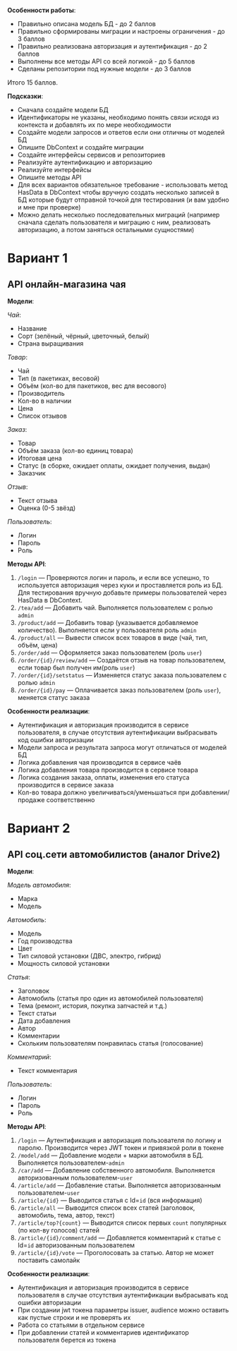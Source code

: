 **Особенности работы**:
- Правильно описана модель БД - до 2 баллов
- Правильно сформированы миграции и настроены ограничения - до 3 баллов
- Правильно реализована авторизация и аутентификация - до 2 баллов
- Выполнены все методы API со всей логикой - до 5 баллов
- Сделаны репозитории под нужные модели - до 3 баллов

Итого 15 баллов.

**Подсказки**:
- Сначала создайте модели БД
- Идентификаторы не указаны, необходимо понять связи исходя из контекста и добавлять их по мере необходимости
- Создайте модели запросов и ответов если они отличны от моделей БД
- Опишите DbContext и создайте миграции
- Создайте интерфейсы сервисов и репозиториев
- Реализуйте аутентификацию и авторизацию
- Реализуйте интерфейсы 
- Опишите методы API  
- Для всех вариантов обязательное требование - использовать метод HasData в DbContext чтобы вручную создать несколько записей в БД которые будут отправной точкой для тестирования (и вам удобно и мне при проверке)
- Можно делать несколько последовательных миграций (например сначала сделать пользователя и миграцию с ним, реализовать авторизацию, а потом заняться остальными сущностями)

# Вариант 1
## API онлайн-магазина чая
**Модели**:

_Чай_:
- Название
- Сорт (зелёный, чёрный, цветочный, белый)
- Страна выращивания

_Товар_:
- Чай
- Тип (в пакетиках, весовой)
- Объём (кол-во для пакетиков, вес для весового)
- Производитель
- Кол-во в наличии
- Цена
- Список отзывов

_Заказ_:
- Товар
- Объём заказа (кол-во единиц товара)
- Итоговая цена
- Статус (в сборке, ожидает оплаты, ожидает получения, выдан)
- Заказчик

_Отзыв_:
- Текст отзыва
- Оценка (0-5 звёзд)

_Пользователь_:
- Логин
- Пароль
- Роль

**Методы API**:
1. `/login` — Проверяются логин и пароль, и если все успешно, то используется авторизация через куки и проставляется роль из БД. Для тестирования вручную добавьте примеры пользователей через HasData в DbContext.
2. `/tea/add` — Добавить чай. Выполняется пользователем с ролью `admin`
3. `/product/add` — Добавить товар (указывается добавляемое количество). Выполняется если у пользователя роль `admin`
4. `/product/all` — Вывести список всех товаров в виде (чай, тип, объём, цена)
5. `/order/add` — Оформляется заказ пользователем (роль `user`)
6. `/order/{id}/review/add` — Создаётся отзыв на товар пользователем, если товар был получен им(роль `user`)
7. `/order/{id}/setstatus` — Изменяется статус заказа пользователем с ролью `admin`
8. `/order/{id}/pay` — Оплачивается заказ пользователем (роль `user`), меняется статус заказа

**Особенности реализации**:
- Аутентификация и авторизация производится в сервисе пользователя, в случае отсутствия аутентификации выбрасывать код ошибки авторизации
- Модели запроса и результата запроса могут отличаться от моделей БД
- Логика добавления чая производится в сервисе чаёв
- Логика добавления товара производится в сервисе товара
- Логика создания заказа, оплаты, изменения его статуса производится в сервисе заказа
- Кол-во товара должно увеличиваться/уменьшаться при добавлении/продаже соответственно

# Вариант 2
## API соц.сети автомобилистов (аналог Drive2)
**Модели**:

_Модель автомобиля_:
- Марка
- Модель

_Автомобиль_:
- Модель
- Год производства
- Цвет
- Тип силовой установки (ДВС, электро, гибрид)
- Мощность силовой установки

_Статья_:
- Заголовок
- Автомобиль (статья про один из автомобилей пользователя)
- Тема (ремонт, история, покупка запчастей и т.д.)
- Текст статьи
- Дата добавления
- Автор
- Комментарии
- Скольким пользователям понравилась статья (голосование)

_Комментарий_:
- Текст комментария

_Пользователь_:
- Логин
- Пароль
- Роль

**Методы API**:
1. `/login` — Аутентификация и авторизация пользователя по логину и паролю. Производится через JWT токен и привязкой роли в токене
2. `/model/add` — Добавление модели + марки автомобиля в БД. Выполняется пользователем-`admin`
3. `/car/add` — Добавление собственного автомобиля. Выполняется авторизованным пользователем-`user`
4. `/article/add` — Добавление статьи. Выполняется авторизованным пользователем-`user`
5. `/article/{id}` — Выводится статья с Id=`id` (вся информация)
6. `/article/all` — Выводится список всех статей (заголовок, автомобиль, тема, автор, текст)
7. `/article/top?{count}` — Выводится список первых `count` популярных (по кол-ву голосов) статей
8. `/article/{id}/comment/add` — Добавляется комментарий к статье с Id=`id` авторизованным пользователем
9. `/article/{id}/vote` — Проголосовать за статью. Автор не может поставить самолайк

**Особенности реализации**:
- Аутентификация и авторизация производится в сервисе пользователя в случае отсутствия аутентификации выбрасывать код ошибки авторизации
- При создании jwt токена параметры issuer, audience можно оставить как пустые строки и не проверять их
- Работа со статьями в отдельном сервисе
- При добавлении статей и комментариев идентификатор пользователя берется из токена

